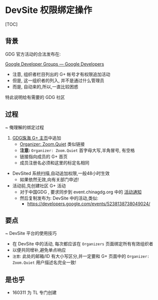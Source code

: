 # DevSite 权限绑定操作

[TOC]

## 背景

GDG 官方活动的合法发布在: 

[Google Developer Groups — Google Developers](https://developers.google.com/groups/chapter/113382777332300419074/)

- 注意, 组织者栏目列出的 G+ 帐号才有权限追加活动
- 但是, 这一组织者的列入, 并不是通过什么管理员
- 而是, 自动来的,所以,一直比较困惑

特此说明给有需要的 GDG 社区


## 过程
~ 俺理解的绑定过程

1. [GDG珠海 G+ 主页](https://plus.google.com/u/2/+GDGZhuHaiOrg/about)中追加
    + [Organizer: Zoom.Quiet](https://plus.google.com/116397511848178756417/about) 类似链接
    + **注意:** `Organizer: Zoom.Quiet` 首字母大写,半角冒号, 有空格
    + 链接指向成员的 G+ 首页
    + 成员注册名必须和这里的标定名相同
- DevSited 系统扫描,自动追加权限,一般48小时生效
    + 如果依然无效,向有关部门申述!
- 活动前,先创建社区 G+ 活动
    + 对于中国GDG , 要求同步到 event.chinagdg.org 中的 [活动通知](http://event.chinagdg.org/category/event-notifications/)
    + 然后复制发布为: DevSite 中的活动,类似:
        * https://developers.google.com/events/5238138738049024/

## 要点
~ DevSite 平台的使用技巧

- 在 DevSite 中的活动, 每次都应该在 `Organizers` 页面绑定所有有效组织者
- 以便共同增补,避免单点响应
- `注意`: 此处的邮箱/ID 有大小写区分,并一定要和 G+ 页面中的 `Organizer: Zoom.Quiet` 用户描述名完全一致!

## 是也乎

- 160311 为 TL 专门创建